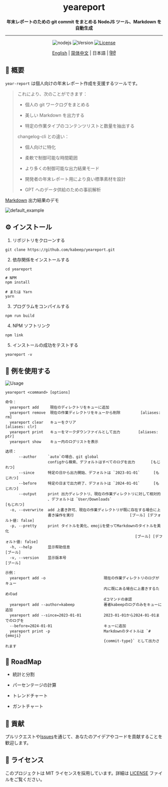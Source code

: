<h1 align="center"> yeareport </h1>
<p align="center">
  <b>年末レポートのための git commit をまとめる NodeJS ツール、Markdown を自動生成</b>
</p>

---

<div align="center">

![nodejs](https://img.shields.io/badge/NodeJS-≥16.x-lightseagreen?logo=powershell)
![Version](https://img.shields.io/badge/Version-1.0.0-cornflowerblue)
[![License](https://img.shields.io/badge/License-MIT-slateblue)](LICENSE)

[English](README.md) | [简体中文](README.zh-CN.md) | 日本語 | [हिंदी](README.hi-IN.md)

</div>

## 📖 概要

`year-report` は個人向けの年末レポート作成を支援するツールです。

> これにより、次のことができます：
>
> - 個人の git ワークログをまとめる
>
> - 美しい Markdown を出力する
>
> - 特定の作業タイプのコンテンツリストと数量を抽出する
>
> changelog-cli との違い：
>
> - 個人向けに特化
>
> - 柔軟で制御可能な時間範囲
>
> - より多くの制御可能な出力結果モード
>
> - 開発者の年末レポート用により良い標準素材を設計
>
> - GPT へのデータ供給のための事前解析

[Markdown](example/example.md) 出力結果のデモ

![default_example](example/screenshot.png)

## ⚙️ インストール

1. リポジトリをクローンする

```shell
git clone https://github.com/kabeep/yeareport.git
```

2. 依存関係をインストールする

```shell
cd yeareport

# NPM
npm install

# または Yarn
yarn
```

3. プログラムをコンパイルする

```shell
npm run build
```

4. NPM ソフトリンク

```shell
npm link
```

5. インストールの成功をテストする

```shell
yeareport -v
```

## 🚀 例を使用する

![Usage](example/usage.png)

```text
yeareport <command> [options]

命令：
  yeareport add     現在のディレクトリをキューに追加
  yeareport remove  現在の作業ディレクトリをキューから削除         [aliases: rm]
  yeareport clear   キューをクリア                                [aliases: clr]
  yeareport print   キューをマークダウンファイルとして出力        [aliases: ptr]
  yeareport show    キュー内のログリストを表示

选项：
      --author     `auto`の場合、git global
                   configから検索、デフォルトはすべてのログを出力       [もじれつ]
      --since      特定の日から出力開始、デフォルトは `2023-01-01`      [もじれつ]
      --before     特定の日まで出力終了、デフォルトは `2024-01-01`      [もじれつ]
      --output     print 出力ディレクトリ、現在の作業ディレクトリに対して相対的
                   、デフォルトは `User/Downloads`                      [もじれつ]
  -o, --overwrite  add 上書き許可、現在の作業ディレクトリが既に存在する場合に上
                   書き操作を実行                         [ブール] [デフォルト値: false]
  -p, --pretty     print タイトルを美化、emojiを使ってMarkdownのタイトルを美化
                                                          [ブール] [デフォルト値: false]
  -h, --help       显示帮助信息                                           [ブール]
  -v, --version    显示版本号                                             [ブール]

示例：
  yeareport add -o                          現在の作業ディレクトリのログがキュー
                                            内に既にある場合に上書きするためのad
                                            dコマンドの承認
  yeareport add --author=kabeep             著者kabeepのログのみをキューに追加
  yeareport add --since=2023-01-01          2023-01-01から2024-01-01までのログを
  --before=2024-01-01                       キューに追加
  yeareport print -p                        Markdownのタイトルは `# {emoji}
                                            {commit-type}` として出力されます
```

## 🎯 RoadMap

- 統計と分割

- パーセンテージの計算

- トレンドチャート

- ガントチャート

## 🤝 貢献

プルリクエストや[Issues](https://github.com/kabeep/git-short-dir-prompt/issues)を通じて、あなたのアイデアやコードを貢献することを歓迎します。

## 📄 ライセンス

このプロジェクトは MIT ライセンスを採用しています。詳細は [LICENSE](LICENSE) ファイルをご覧ください。
